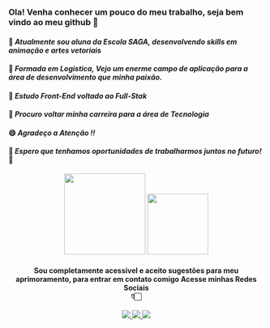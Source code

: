 ### Ola! Venha conhecer um pouco do meu trabalho, seja bem vindo ao meu github 👋

#### 💪 *Atualmente sou aluna da Escola SAGA, desenvolvendo skills em animação e artes vetoriais*
#### 🎉 *Formada em Logistica, Vejo um enerme campo de aplicação para a área de desenvolvimento que minha paixão.*
#### 📌 *Estudo Front-End voltado ao Full-Stak* 
#### 🚀 *Procuro voltar minha carreira para a área de Tecnologia* 
#### 😄 *Agradeço a Atenção !!* 
#### 🚀 *__Espero que tenhamos oportunidades de trabalharmos juntos no futuro!__* 🚀
  

<div align="center" >
  <img height="160em" src="https://github-readme-stats.vercel.app/api?username=agnessamira&show_icons=true&theme=tokyonight&include_all_commits=true&count_private=false"/>    
  <img height="120em" src="https://github-readme-stats.vercel.app/api/top-langs/?username=agnessamira&layout=compact&langs_count=7&theme=tokyonight"/>
</div>

  
  
<h4 align="center"> Sou completamente acessivel e aceito sugestões para meu aprimoramento, para entrar em contato comigo Acesse minhas Redes Sociais <BR>👇🏻 </h4>
   
  <div align="center"> 
    <a href="https://instagram.com/euagnes._" target="_blank">
      <img src="https://img.shields.io/badge/-Instagram-%23E4405F?style=for-the-badge&logo=instagram&logoColor=white" target="_blank">
    </a>
    <a href = "mailto:agnessamira75@gmail.com">
      <img src="https://img.shields.io/badge/-Gmail-%23333?style=for-the-badge&logo=gmail&logoColor=white" target="_blank">
    </a> 
    <a href="https://www.linkedin.com/in/agnes-samira-4878761b7/" target="_blank">
      <img src="https://img.shields.io/badge/-LinkedIn-%230077B5?style=for-the-badge&logo=linkedin&logoColor=white" target="_blank">
    </a>
  </div>
  

